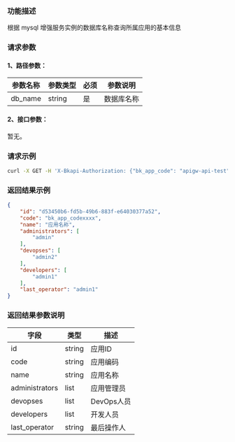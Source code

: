 ### 功能描述
根据 mysql 增强服务实例的数据库名称查询所属应用的基本信息

### 请求参数

#### 1、路径参数：

|   参数名称   |    参数类型  |  必须  |     参数说明     |
| ------------ | ------------ | ------ | ---------------- |
| db_name   | string | 是 | 数据库名称 |

#### 2、接口参数：
暂无。

### 请求示例
```bash
curl -X GET -H 'X-Bkapi-Authorization: {"bk_app_code": "apigw-api-test", "bk_app_secret": "***"}' --insecure https://bkapi.example.com/api/bkpaas3/prod/system/bkapps/services/mysql/{db_name}/related_applications_info/
```

### 返回结果示例
```json
{
    "id": "d53450b6-fd5b-49b6-883f-e64030377a52",
    "code": "bk_app_codexxxx",
    "name": "应用名称",
    "administrators": [
        "admin"
    ],
    "devopses": [
        "admin2"
    ],
    "developers": [
        "admin1"
    ],
    "last_operator": "admin1"
}
```

### 返回结果参数说明

| 字段 |   类型 | 描述 |
| ------ | ------ | ------ |
| id | string | 应用ID |
| code | string | 应用编码 |
| name | string | 应用名称 |
| administrators | list | 应用管理员 |
| devopses | list | DevOps人员 |
| developers | list | 开发人员 |
| last_operator | string | 最后操作人 |